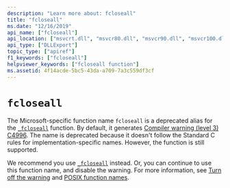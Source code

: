 ```yaml
---
description: "Learn more about: fcloseall"
title: "fcloseall"
ms.date: "12/16/2019"
api_name: ["fcloseall"]
api_location: ["msvcrt.dll", "msvcr80.dll", "msvcr90.dll", "msvcr100.dll", "msvcr100_clr0400.dll", "msvcr110.dll", "msvcr110_clr0400.dll", "msvcr120.dll", "msvcr120_clr0400.dll", "ucrtbase.dll"]
api_type: ["DLLExport"]
topic_type: ["apiref"]
f1_keywords: ["fcloseall"]
helpviewer_keywords: ["fcloseall function"]
ms.assetid: 4f14acde-5bc5-43da-a709-7a3c559df3cf
---
```

# `fcloseall`

The Microsoft-specific function name `fcloseall` is a deprecated alias for the [`_fcloseall`](fclose-fcloseall.md) function. By default, it generates [Compiler warning (level 3) C4996](../../error-messages/compiler-warnings/compiler-warning-level-3-c4996.md). The name is deprecated because it doesn't follow the Standard C rules for implementation-specific names. However, the function is still supported.

We recommend you use [`_fcloseall`](fclose-fcloseall.md) instead. Or, you can continue to use this function name, and disable the warning. For more information, see [Turn off the warning](../../error-messages/compiler-warnings/compiler-warning-level-3-c4996.md#turn-off-the-warning) and [POSIX function names](../../error-messages/compiler-warnings/compiler-warning-level-3-c4996.md#posix-function-names).
